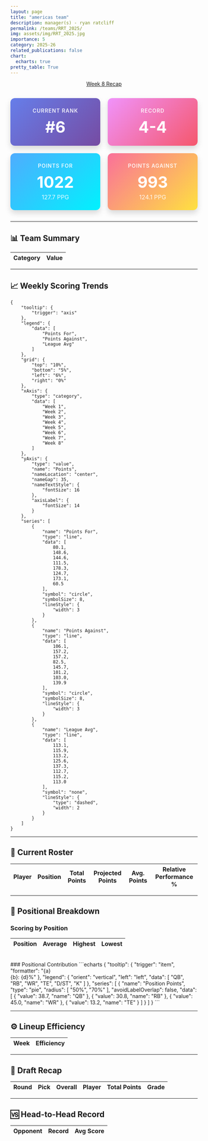```yaml
---
layout: page
title: "americas team"
description: manager(s) - ryan ratcliff
permalink: /teams/RRT_2025/
img: assets/img/RRT_2025.jpg
importance: 5
category: 2025-26
related_publications: false
chart:
  echarts: true
pretty_table: True
---
```


<center>
<div class="row mb-3">
    <div class="col-12">
        <a href="/reports/2025/Week-8-RRT" class="btn btn-primary">Week 8 Recap</a>
    </div>
</div>
</center>

<div style="display: grid; grid-template-columns: repeat(2, 1fr); gap: 20px; margin: 30px auto; max-width: 600px;">
  <div style="background: linear-gradient(135deg, #667eea 0%, #764ba2 100%); padding: 25px; border-radius: 12px; box-shadow: 0 8px 16px rgba(0,0,0,0.15); color: white; text-align: center;">
    <div style="font-size: 14px; opacity: 0.9; font-weight: 600; text-transform: uppercase; letter-spacing: 1px; margin-bottom: 10px;">Current Rank</div>
    <div style="font-size: 42px; font-weight: 700;">#6</div>
  </div>
  
  <div style="background: linear-gradient(135deg, #f093fb 0%, #f5576c 100%); padding: 25px; border-radius: 12px; box-shadow: 0 8px 16px rgba(0,0,0,0.15); color: white; text-align: center;">
    <div style="font-size: 14px; opacity: 0.9; font-weight: 600; text-transform: uppercase; letter-spacing: 1px; margin-bottom: 10px;">Record</div>
    <div style="font-size: 42px; font-weight: 700;">4-4</div>
  </div>
  
  <div style="background: linear-gradient(135deg, #4facfe 0%, #00f2fe 100%); padding: 25px; border-radius: 12px; box-shadow: 0 8px 16px rgba(0,0,0,0.15); color: white; text-align: center;">
    <div style="font-size: 14px; opacity: 0.9; font-weight: 600; text-transform: uppercase; letter-spacing: 1px; margin-bottom: 10px;">Points For</div>
    <div style="font-size: 42px; font-weight: 700;">1022</div>
    <div style="font-size: 16px; opacity: 0.9; margin-top: 5px;">127.7 PPG</div>
  </div>
  
  <div style="background: linear-gradient(135deg, #fa709a 0%, #fee140 100%); padding: 25px; border-radius: 12px; box-shadow: 0 8px 16px rgba(0,0,0,0.15); color: white; text-align: center;">
    <div style="font-size: 14px; opacity: 0.9; font-weight: 600; text-transform: uppercase; letter-spacing: 1px; margin-bottom: 10px;">Points Against</div>
    <div style="font-size: 42px; font-weight: 700;">993</div>
    <div style="font-size: 16px; opacity: 0.9; margin-top: 5px;">124.1 PPG</div>
  </div>
</div>


---

## 📊 Team Summary
<style>
  table[data-toggle="table"] tbody td {
    color: #2c3e50 !important;
  }
</style>
<table
data-click-to-select="true"
data-search="false"
data-toggle="table"
data-url="{{ "/assets/json/team_data/RRT_2025_summary.json" }}">
<thead>
    <tr>
        <th data-field="category" data-halign="left" data-align="left" data-sortable="false">Category</th>
        <th data-field="value" data-halign="center" data-align="center" data-sortable="false">Value</th>
    </tr>
</thead>
</table>

---

## 📈 Weekly Scoring Trends
```echarts
{
    "tooltip": {
        "trigger": "axis"
    },
    "legend": {
        "data": [
            "Points For",
            "Points Against",
            "League Avg"
        ]
    },
    "grid": {
        "top": "10%",
        "bottom": "5%",
        "left": "6%",
        "right": "0%"
    },
    "xAxis": {
        "type": "category",
        "data": [
            "Week 1",
            "Week 2",
            "Week 3",
            "Week 4",
            "Week 5",
            "Week 6",
            "Week 7",
            "Week 8"
        ]
    },
    "yAxis": {
        "type": "value",
        "name": "Points",
        "nameLocation": "center",
        "nameGap": 35,
        "nameTextStyle": {
            "fontSize": 16
        },
        "axisLabel": {
            "fontSize": 14
        }
    },
    "series": [
        {
            "name": "Points For",
            "type": "line",
            "data": [
                80.1,
                148.6,
                144.6,
                111.5,
                178.3,
                124.7,
                173.1,
                60.5
            ],
            "symbol": "circle",
            "symbolSize": 8,
            "lineStyle": {
                "width": 3
            }
        },
        {
            "name": "Points Against",
            "type": "line",
            "data": [
                106.1,
                157.2,
                157.2,
                82.5,
                145.7,
                101.2,
                103.0,
                139.9
            ],
            "symbol": "circle",
            "symbolSize": 8,
            "lineStyle": {
                "width": 3
            }
        },
        {
            "name": "League Avg",
            "type": "line",
            "data": [
                113.1,
                115.9,
                113.2,
                125.6,
                137.3,
                112.7,
                115.2,
                113.0
            ],
            "symbol": "none",
            "lineStyle": {
                "type": "dashed",
                "width": 2
            }
        }
    ]
}
```

---

## 👥 Current Roster

<table
 data-click-to-select="true"
 data-search="false"
 data-toggle="table"
 data-url="{{ "/assets/json/team_rosters/RRT_2025.json"}}">
 <thead>
   <tr>
     <th data-field="player_name" data-halign="left" data-align="left" data-sortable="false">Player</th>
     <th data-field="pos" data-halign="center" data-align="center" data-sortable="true">Position</th>
     <th data-field="total_points" data-halign="center" data-align="center" data-sortable="true">Total Points</th>
     <th data-field="proj_points" data-halign="center" data-align="center" data-sortable="true">Projected Points</th>
     <th data-field="avg_points" data-halign="center" data-align="center" data-sortable="true">Avg. Points</th>
     <th data-field="pct_perform" data-halign="center" data-align="center" data-sortable="true">Relative Performance %</th>
   </tr>
 </thead>
</table>

---

## 🎯 Positional Breakdown

### Scoring by Position

<table
data-click-to-select="true"
data-search="false"
data-toggle="table"
data-url="{{ "/assets/json/team_data/RRT_2025_positions.json" }}">
<thead>
    <tr>
        <th data-field="position" data-halign="left" data-align="left" data-sortable="false">Position</th>
        <th data-field="average" data-halign="center" data-align="center" data-sortable="true">Average</th>
        <th data-field="highest" data-halign="center" data-align="center" data-sortable="true">Highest</th>
        <th data-field="lowest" data-halign="center" data-align="center" data-sortable="true">Lowest</th>
    </tr>
</thead>
</table>
<br>
### Positional Contribution
```echarts
{
    "tooltip": {
        "trigger": "item",
        "formatter": "{a} <br/>{b}: {d}%"
    },
    "legend": {
        "orient": "vertical",
        "left": "left",
        "data": [
            "QB",
            "RB",
            "WR",
            "TE",
            "D/ST",
            "K"
        ]
    },
    "series": [
        {
            "name": "Position Points",
            "type": "pie",
            "radius": [
                "50%",
                "70%"
            ],
            "avoidLabelOverlap": false,
            "data": [
                {
                    "value": 38.7,
                    "name": "QB"
                },
                {
                    "value": 30.8,
                    "name": "RB"
                },
                {
                    "value": 45.0,
                    "name": "WR"
                },
                {
                    "value": 13.2,
                    "name": "TE"
                }
            ]
        }
    ]
}
```

---

## ⚙️ Lineup Efficiency

<table
    data-click-to-select="true"
    data-search="false"
    data-toggle="table"
    data-url="{{ "/assets/json/team_data/RRT_2025_weekly_eff.json" }}">
    <thead>
        <tr>
            <th data-field="week" data-halign="left" data-align="left" data-sortable="true">Week</th>
            <th data-field="efficiency" data-halign="center" data-align="center" data-sortable="true">Efficiency</th>
        </tr>
    </thead>
</table>

---

## 📝 Draft Recap

<table
    data-click-to-select="true"
    data-search="false"
    data-toggle="table"
    data-url="{{ "/assets/json/team_data/RRT_2025_draft.json" }}">
    <thead>
        <tr>
            <th data-field="round" data-halign="center" data-align="center" data-sortable="true">Round</th>
            <th data-field="pick" data-halign="center" data-align="center" data-sortable="false">Pick</th>
            <th data-field="draft_position" data-halign="center" data-align="center" data-sortable="true">Overall</th>
            <th data-field="player_name" data-halign="left" data-align="left" data-sortable="false">Player</th>
            <th data-field="points" data-halign="center" data-align="center" data-sortable="true">Total Points</th>
            <th data-field="grade" data-halign="center" data-align="center" data-sortable="true">Grade</th>
        </tr>
    </thead>
</table>

---

## 🆚 Head-to-Head Record

<table
    data-click-to-select="true"
    data-search="false"
    data-toggle="table"
    data-url="{{ "/assets/json/team_data/RRT_2025_h2h.json" }}">
    <thead>
        <tr>
            <th data-field="opponent" data-halign="left" data-align="left" data-sortable="false">Opponent</th>
            <th data-field="record" data-halign="center" data-align="center" data-sortable="true">Record</th>
            <th data-field="points" data-halign="center" data-align="center" data-sortable="false">Avg Score</th>
        </tr>
    </thead>
</table>
